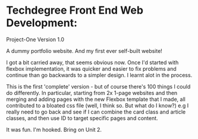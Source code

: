 # Techdegree Front End Web Development:
Project-One
Version 1.0

A dummy portfolio website. And my first ever self-built website!

I got a bit carried away, that seems obvious now. Once I'd started with flexbox implementation, it was quicker and easier to fix problems and continue than go backwards to a simpler design. I learnt alot in the process.

This is the first 'complete' version - but of course there's 100 things I could do differently. In particular, starting from 2x 1-page websites and then merging and adding pages with the new Flexbox template that I made, all contributed to a bloated css file (well, I think so. But what do I know?)
e.g I really need to go back and see if I can combine the card class and article classes, and then use ID to target specific pages and content.

It was fun. I'm hooked. Bring on Unit 2.


